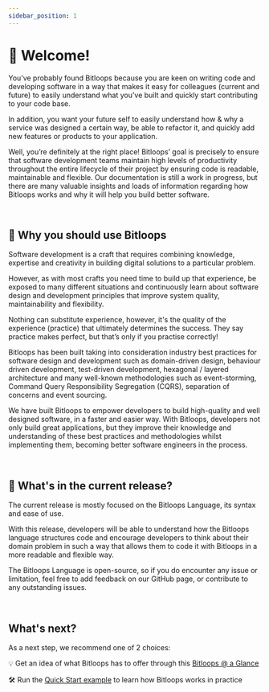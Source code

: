 ```yaml
---
sidebar_position: 1
---
```


# 👋 Welcome!

You’ve probably found Bitloops because you are keen on writing code and developing software in a way that makes it easy for colleagues (current and future) to easily understand what you’ve built and quickly start contributing to your code base. 

In addition, you want your future self to easily understand how & why a service was designed a certain way, be able to refactor it, and quickly add new features or products to your application. 

Well, you’re definitely at the right place! Bitloops’ goal is precisely to ensure that software development teams maintain high levels of productivity throughout the entire lifecycle of their project by ensuring code is readable, maintainable and flexible. 
Our documentation is still a work in progress, but there are many valuable insights and loads of information regarding how Bitloops works and why it will help you build better software.

&nbsp; 

## 🔑 Why you should use Bitloops

Software development is a craft that requires combining knowledge, expertise and creativity in building digital solutions to a particular problem. 

However, as with most crafts you need time to build up that experience, be exposed to many different situations and continuously learn about software design and development principles that improve system quality, maintainability and flexibility. 

Nothing can substitute experience, however, it's the quality of the experience (practice) that ultimately determines the success. They say practice makes perfect, but that’s only if you practise correctly! 

Bitloops has been built taking into consideration industry best practices for software design and development such as domain-driven design, behaviour driven development, test-driven development, hexagonal / layered architecture and many well-known methodologies such as event-storming, Command Query Responsibility Segregation (CQRS), separation of concerns and event sourcing.

We have built Bitloops to empower developers to build high-quality and well designed software, in a faster and easier way. With Bitloops, developers not only build great applications, but they improve their knowledge and understanding of these best practices and methodologies whilst implementing them, becoming better software engineers in the process. 

&nbsp; 

## 🎁 What's in the current release?
The current release is mostly focused on the Bitloops Language, its syntax and ease of use. 

With this release, developers will be able to understand how the Bitloops language structures code and encourage developers to think about their domain problem in such a way that allows them to code it with Bitloops in a more readable and flexible way. 

The Bitloops Language is open-source, so if you do encounter any issue or limitation, feel free to add feedback on our GitHub page, or contribute to any outstanding issues. 

&nbsp; 

## What's next?
As a next step, we recommend one of 2 choices:

💡 Get an idea of what Bitloops has to offer through this [Bitloops @ a Glance](https://bitloops.com/docs/bitloops-language/introduction/Bitloops_at_a_glance)

🛠️ Run the [Quick Start example](https://bitloops.com/docs/bitloops-language/category/getting-started) to learn how Bitloops works in practice
